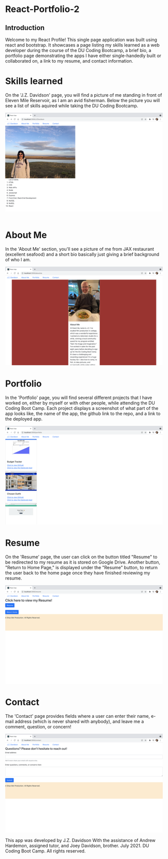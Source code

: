 # React-Portfolio-2

## Introduction

Welcome to my React Profile!  This single page application was built using react and bootstrap.  It showcases a page listing my skills learned as a web developer during the course of the DU Coding Bootcamp, a brief bio, a portfolio page demonstrating the apps I have either single-handedly built or collaborated on, a link to my resume, and contact information.

# Skills learned

On the 'J.Z. Davidson' page, you will find a picture of me standing in front of Eleven Mile Reservoir, as I am an avid fisherman.  Below the picture you will see a list of skills aquired while taking the DU Coding Bootcamp.  

![screenshot](client/public/images/JZ-Davidson.png)
<br>
<br>

# About Me

In the 'About Me' section, you'll see a picture of me from JAX restaurant (excellent seafood) and a short bio basically just giving a brief background of who I am.  

![screenshot](client/public/images/AboutMe.png)

# Portfolio

In the 'Portfolio' page, you will find several different projects that I have worked on, either by myself or with other people, while attending the DU Coding Boot Camp.  Each project displays a screenshot of what part of the app looks like, the name of the app, the github link to the repo, and a link to the deployed app.

![screenshot](client/public/images/Portfolio.png)

# Resume 

On the 'Resume' page, the user can click on the button titled "Resume" to be redirected to my resume as it is stored on Google Drive.  Another button, "Return to Home Page," is displayed under the "Resume" button, to return the user back to the home page once they have finished reviewing my resume.

![screenshot](client/public/images/Resume.png)

# Contact

The 'Contact' page provides fields where a user can enter their name, e-mail address (which is never shared with anybody), and leave me a comment, question, or concern!

![screenshot](client/public/images/Contact.png)

This app was developed by J.Z. Davidson
With the assistance of Andrew Hardemon, assigned tutor,
and Joey Davidson, brother.
July 2021. DU Coding Boot Camp. All rights reserved.
